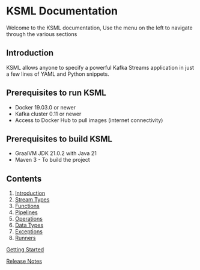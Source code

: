 # KSML Documentation

Welcome to the KSML documentation, Use the menu on the left to navigate through the various sections

## Introduction
KSML allows anyone to specify a powerful Kafka Streams application in just a few lines of YAML and Python snippets.

## Prerequisites to run KSML
- Docker 19.03.0 or newer 
- Kafka cluster 0.11 or newer
- Access to Docker Hub to pull images (internet connectivity)

## Prerequisites to build KSML
- GraalVM JDK 21.0.2 with Java 21
- Maven 3 - To build the project

## Contents

1. [Introduction](introduction.md)
1. [Stream Types](streams.md)
1. [Functions](functions.md)
1. [Pipelines](pipelines.md)
1. [Operations](operations.md)
1. [Data Types](types.md)
1. [Exceptions](exceptions.md)
1. [Runners](runners.md)

[Getting Started](getting-started.md)

[Release Notes](release-notes.md)
